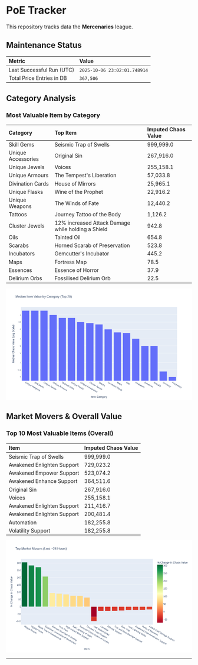 # PoE Tracker

This repository tracks data the **Mercenaries** league.

## Maintenance Status

<!-- START_MAINTENANCE -->
| Metric | Value |
|:---|:---|
| Last Successful Run (UTC) | `2025-10-06 23:02:01.748914` |
| Total Price Entries in DB | `367,506` |

<!-- END_MAINTENANCE -->

## Category Analysis

<!-- START_CATEGORY_ANALYSIS -->
### Most Valuable Item by Category
| Category | Top Item | Imputed Chaos Value |
| :--- | :--- | :--- |
| Skill Gems | Seismic Trap of Swells | 999,999.0 |
| Unique Accessories | Original Sin | 267,916.0 |
| Unique Jewels | Voices | 255,158.1 |
| Unique Armours | The Tempest's Liberation | 57,033.8 |
| Divination Cards | House of Mirrors | 25,965.1 |
| Unique Flasks | Wine of the Prophet | 22,916.2 |
| Unique Weapons | The Winds of Fate | 12,440.2 |
| Tattoos | Journey Tattoo of the Body | 1,126.2 |
| Cluster Jewels | 12% increased Attack Damage while holding a Shield | 942.8 |
| Oils | Tainted Oil | 654.8 |
| Scarabs | Horned Scarab of Preservation | 523.8 |
| Incubators | Gemcutter's Incubator | 445.2 |
| Maps | Fortress Map | 78.5 |
| Essences | Essence of Horror | 37.9 |
| Delirium Orbs | Fossilised Delirium Orb | 22.5 |


![Category Analysis Chart](charts/category_analysis.png)
<!-- END_CATEGORY_ANALYSIS -->

## Market Movers & Overall Value

<!-- START_ANALYSIS -->
### Top 10 Most Valuable Items (Overall)
| Item | Imputed Chaos Value |
| :--- | :--- |
| Seismic Trap of Swells | 999,999.0 |
| Awakened Enlighten Support | 729,023.2 |
| Awakened Empower Support | 523,074.2 |
| Awakened Enhance Support | 364,511.6 |
| Original Sin | 267,916.0 |
| Voices | 255,158.1 |
| Awakened Enlighten Support | 211,416.7 |
| Awakened Enlighten Support | 200,481.4 |
| Automation | 182,255.8 |
| Volatility Support | 182,255.8 |


![Market Movers Chart](charts/market_movers.png)
<!-- END_ANALYSIS -->

---
